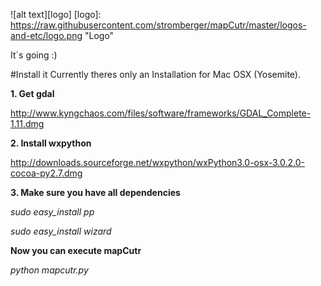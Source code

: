 ![alt text][logo]
[logo]: https://raw.githubusercontent.com/stromberger/mapCutr/master/logos-and-etc/logo.png "Logo"

It´s going :)

#Install it
Currently theres only an Installation for Mac OSX (Yosemite).

**1. Get gdal**

http://www.kyngchaos.com/files/software/frameworks/GDAL_Complete-1.11.dmg

**2. Install wxpython**

http://downloads.sourceforge.net/wxpython/wxPython3.0-osx-3.0.2.0-cocoa-py2.7.dmg

**3. Make sure you have all dependencies**

*sudo easy_install pp* 

*sudo easy_install wizard*

**Now you can execute mapCutr**

*python mapcutr.py*
